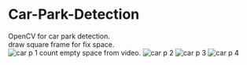 # Car-Park-Detection
OpenCV for car park detection. 
<br /> 
draw square frame for fix space.
<br />
![car p 1](https://user-images.githubusercontent.com/37103032/182092742-21232c9f-f2bd-481b-89bf-6d781bb8ec5c.png)
count empty space from video.
![car p 2](https://user-images.githubusercontent.com/37103032/182092802-0b1bbeda-0786-49f7-8acf-6a16c9b7cf48.png)
![car p 3](https://user-images.githubusercontent.com/37103032/182092824-23d4ae9e-209d-4065-bb94-495ae52a63b8.png)
![car p 4](https://user-images.githubusercontent.com/37103032/182093002-374fc7ec-182f-4bb1-b9a2-18fbe0a47636.png)
